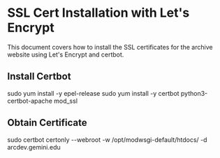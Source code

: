 # SSL Cert Installation with Let's Encrypt

This document covers how to install the SSL certificates for the archive website using
Let's Encrypt and certbot.

## Install Certbot

sudo yum install -y epel-release
sudo yum install -y certbot python3-certbot-apache mod_ssl

## Obtain Certificate

sudo certbot certonly --webroot -w /opt/modwsgi-default/htdocs/ -d arcdev.gemini.edu
